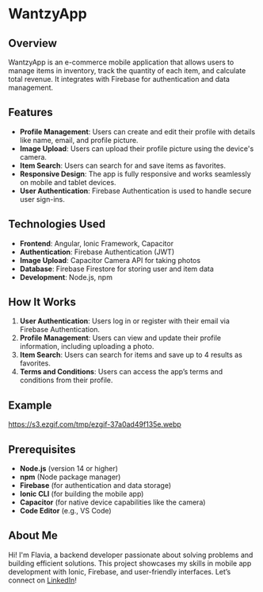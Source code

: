 # WantzyApp

## Overview
WantzyApp is an e-commerce mobile application that allows users to manage items in inventory, track the quantity of each item, and calculate total revenue. It integrates with Firebase for authentication and data management.

## Features
- **Profile Management**: Users can create and edit their profile with details like name, email, and profile picture.
- **Image Upload**: Users can upload their profile picture using the device's camera.
- **Item Search**: Users can search for and save items as favorites.
- **Responsive Design**: The app is fully responsive and works seamlessly on mobile and tablet devices.
- **User Authentication**: Firebase Authentication is used to handle secure user sign-ins.

## Technologies Used
- **Frontend**: Angular, Ionic Framework, Capacitor
- **Authentication**: Firebase Authentication (JWT)
- **Image Upload**: Capacitor Camera API for taking photos
- **Database**: Firebase Firestore for storing user and item data
- **Development**: Node.js, npm

## How It Works
1. **User Authentication**: Users log in or register with their email via Firebase Authentication.
2. **Profile Management**: Users can view and update their profile information, including uploading a photo.
3. **Item Search**: Users can search for items and save up to 4 results as favorites.
4. **Terms and Conditions**: Users can access the app’s terms and conditions from their profile.

## Example
https://s3.ezgif.com/tmp/ezgif-37a0ad49f135e.webp

## Prerequisites
- **Node.js** (version 14 or higher)
- **npm** (Node package manager)
- **Firebase** (for authentication and data storage)
- **Ionic CLI** (for building the mobile app)
- **Capacitor** (for native device capabilities like the camera)
- **Code Editor** (e.g., VS Code)

## About Me
Hi! I'm Flavia, a backend developer passionate about solving problems and building efficient solutions. This project showcases my skills in mobile app development with Ionic, Firebase, and user-friendly interfaces. Let’s connect on [LinkedIn](https://www.linkedin.com/in/flaviiferri)!
